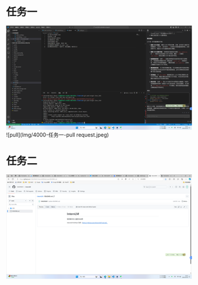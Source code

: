 # 任务一
![破冰行动](Img/3000-任务一-自我介绍.png)
![pull](Img/4000-任务一-pull request.jpeg)
# 任务二
![建立项目](Img/3000-任务二-建立项目.png)
